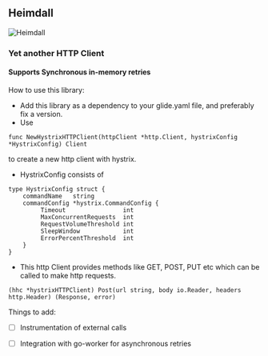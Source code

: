 ## Heimdall
![Heimdall](https://i.stack.imgur.com/3eLbk.png)
### Yet another HTTP Client 

#### Supports Synchronous in-memory retries

How to use this library:

- Add this library as a dependency to your glide.yaml file, and preferably fix a version.
- Use
```
func NewHystrixHTTPClient(httpClient *http.Client, hystrixConfig *HystrixConfig) Client
```

to create a new http client with hystrix.

- HystrixConfig consists of
```
type HystrixConfig struct {
	commandName   string
	commandConfig *hystrix.CommandConfig {
         Timeout                int
         MaxConcurrentRequests  int
         RequestVolumeThreshold int
         SleepWindow            int
         ErrorPercentThreshold  int
    }
}

```
- This http Client provides methods like GET, POST, PUT etc which can be called to make http requests.
```
(hhc *hystrixHTTPClient) Post(url string, body io.Reader, headers http.Header) (Response, error)
```

Things to add:

- [ ] Instrumentation of external calls
- [ ] Integration with go-worker for asynchronous retries

